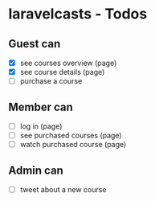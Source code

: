 # laravelcasts - Todos

## Guest can
- [x] see courses overview (page)
- [x] see course details (page)
- [ ] purchase a course

## Member can
- [ ] log in (page)
- [ ] see purchased courses (page)
- [ ] watch purchased course (page)

## Admin can
- [ ] tweet about a  new course

